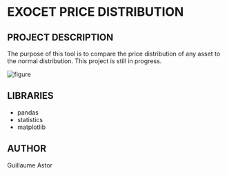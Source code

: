 
# EXOCET PRICE DISTRIBUTION

## PROJECT DESCRIPTION
The purpose of this tool is to compare the price distribution of any asset to the normal distribution.
This project is still in progress.

![figure](https://github.com/GuillaumeAstor/exocet/blob/master/distribution_figure_kc.png)

## LIBRARIES
- pandas
- statistics
- matplotlib

## AUTHOR
Guillaume Astor
